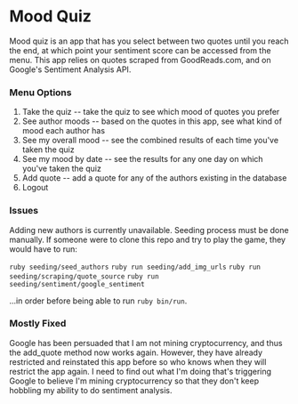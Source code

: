 # Mood Quiz

Mood quiz is an app that has you select between two quotes until you reach the end, at which point your sentiment score can be accessed from the menu. This app relies on quotes scraped from GoodReads.com, and on Google's Sentiment Analysis API.

### Menu Options

1. Take the quiz -- take the quiz to see which mood of quotes you prefer
2. See author moods -- based on the quotes in this app, see what kind of mood each author has
3. See my overall mood -- see the combined results of each time you've taken the quiz
4. See my mood by date -- see the results for any one day on which you've taken the quiz
5. Add quote -- add a quote for any of the authors existing in the database
6. Logout

### Issues

Adding new authors is currently unavailable. Seeding process must be done manually. If someone were to clone this repo and try to play the game, they would have to run:

`ruby seeding/seed_authors`
`ruby run seeding/add_img_urls`
`ruby run seeding/scraping/quote_source`
`ruby run seeding/sentiment/google_sentiment`

...in order before being able to run `ruby bin/run`.

### Mostly Fixed

Google has been persuaded that I am not mining cryptocurrency, and thus the add_quote method now works again. However, they have already restricted and reinstated this app before so who knows when they will restrict the app again. I need to find out what I'm doing that's triggering Google to believe I'm mining cryptocurrency so that they don't keep hobbling my ability to do sentiment analysis.
